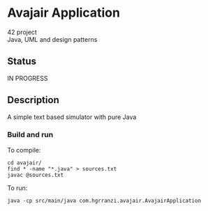 # Avajair Application

42 project<br>
Java, UML and design patterns

## Status

IN PROGRESS

## Description

A simple text based simulator with pure Java

### Build and run

To compile:
```
cd avajair/
find * -name "*.java" > sources.txt
javac @sources.txt
```

To run:
```
java -cp src/main/java com.hgrranzi.avajair.AvajairApplication
```


